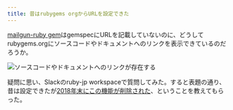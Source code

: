 ```yaml
---
title: 昔はrubygems orgからURLを設定できた
---
```

[mailgun-ruby gem](https://rubygems.org/gems/mailgun-ruby)はgemspecにURLを記載していないのに、どうしてrubygems.orgにソースコードやドキュメントへのリンクを表示できているのだろうか。

![](https://lh3.googleusercontent.com/docs/ADP-6oFTKcG3eNpuQowQszYHHVVZqiMbfhVup8GJG-ZtHYqiKXT2FR5n-Ceok3mWoJeGnNLHScCQoAUDH_mgAf_UwwfY9Ifo5UZcsnOzrkJQjg-nNlwQPjQkaeBlzZyt2908-gXHwQdBWUt_OqUafdEGtLAyhLb6poUaJAmZLGeEf0GekNmo2eYO-GNcGE-O1FeB-B_5cjtiSf373NNYB62qhOyXB4sNrYaqZV0mCDf6RodmlA1swzh1JUngHAGfQJwUuXr6MNyE6PvFZHcOqKm41JlbbBWSRh0O-lLFtvaC8Gyw15J3ay5OCmoqBrC2b0LFMloOvJFO2JAg4Sd0s2eI5YI9vu8LnVtfbBrFU8FQwSV8xMvnkGRi4f3A0kyKrluAnUMF3w-bHQPIdR40Jr16KvdiffsHbn-msqpQwYeJbnWf98TH4rJmF08jM0S9ngTmayr9o8cF-_FGdymj2E9E3dezEGVM3ezE5C-JdUvSXrVSFKzDoS5YGkel__L8y-D-gEZfUn_1HnOY5Oj9mSgV6pSssCMnNiperAj1SBLHGnMz9AOdnPxS9FyEJOADU8yO7nxMAzPJCaEFeXI4IW8RyidAo6M1ssVPO8dWR1j4vrOxWF3juuSgOYeUvVNDeaey0F52ircOHiQu3SXTORweSRBeMJq4wEFy6f8YeBG4k2CEyCO7aYK_x2IaMUctu_tl4EFrhq2odF674Qty6c_qWfSnWS35KNq4IcyX4V6hwLoM1VJDcKlBU6bZjvK5ENPeSrpgA2nVPbGw58zVaS0YQ3IAgWRCqRpkBCW0Tlqts5dU4iMqI079j844vDYaENk_315fCzqDINXyCAMvT5pG2xuxDROWaIed8pWulGpKCYfEcTXxu5QjuNWheXsSOlcvVtMeXxBH6sZSIcoyR3_4tUnmwqZa-Gm5DBc7l8d1lw2ODJmqg-cNIQPcL4fcdlqXvORPD04kK6Ea1uWShd-55R10lPGp0A9iHMB1NvxrarbUz-c5ik7R4YgdTgTRL7hBjEtAtN_UvCiQAI-an6zoNAYOvAsvbgIEfAh_RTQIsB_BY57nuK4pq6_nV5PW6L5cRGHtT4TCBVXOEvoPodnx3NEKIc0xohyVUjhhqG07zum_Lthbvvape7dPRPdZmGF_zKlI1vboAoFPtAGDX8hR_WVPZlaMTX6hgv5hxDhNvtPFh9aG-VLT-B5oUrYfYOLNmoyewhm-hvvuS5r0khOgDzpMR2DeFzKVzdERc_K-VOPRHjST "ソースコードやドキュメントへのリンクが存在する")

疑問に思い、Slackのruby-jp workspaceで質問してみた。すると表題の通り、昔は設定できたが[2018年末にこの機能が削除された](https://github.com/rubygems/rubygems.org/pull/1815)、ということを教えてもらった。
